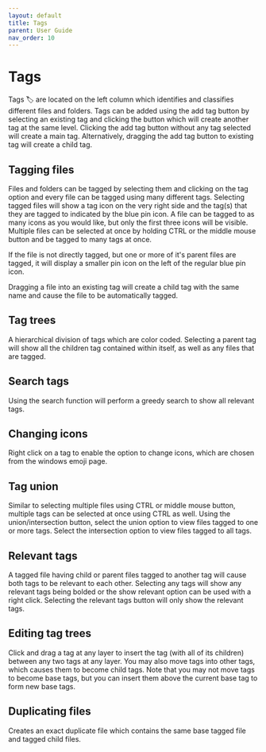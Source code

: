 ```yaml
---
layout: default
title: Tags
parent: User Guide
nav_order: 10
---
```


# Tags
Tags 🏷️ are located on the left column which identifies and classifies different files and folders. Tags can be added using the add tag button by selecting an existing tag and clicking the button which will create another tag at the same level. Clicking the add tag button without any tag selected will create a main tag. Alternatively, dragging the add tag button to existing tag will create a child tag.

## Tagging files

Files and folders can be tagged by selecting them and clicking on the tag option and every file can be tagged using many different tags. Selecting tagged files will show a tag icon on the very right side and the tag(s) that they are tagged to indicated by the blue pin icon. A file can be tagged to as many icons as you would like, but only the first three icons will be visible. Multiple files can be selected at once by holding CTRL or the middle mouse button and be tagged to many tags at once.

If the file is not directly tagged, but one or more of it's parent files are tagged, it will display a smaller pin icon on the left of the regular blue pin icon.

Dragging a file into an existing tag will create a child tag with the same name and cause the file to be automatically tagged.

## Tag trees

A hierarchical division of tags which are color coded. Selecting a parent tag will show all the children tag contained within itself, as well as any files that are tagged.

## Search tags

Using the search function will perform a greedy search to show all relevant tags.

## Changing icons

Right click on a tag to enable the option to change icons, which are chosen from the windows emoji page.


## Tag union
Similar to selecting multiple files using CTRL or middle mouse button, multiple tags can be selected at once using CTRL as well. Using the union/intersection button, select the union option to view files tagged to one or more tags. Select the intersection option to view files tagged to all tags.

## Relevant tags
A tagged file having child or parent files tagged to another tag will cause both tags to be relevant to each other. Selecting any tags will show any relevant tags being bolded or the show relevant option can be used with a right click. Selecting the relevant tags button will only show the relevant tags.

## Editing tag trees

Click and drag a tag at any layer to insert the tag (with all of its children) between any two tags at any layer. You may also move tags into other tags, which causes them to become child tags. Note that you may not move tags to become base tags, but you can insert them above the current base tag to form new base tags.

## Duplicating files

Creates an exact duplicate file which contains the same base tagged file and tagged child files.
